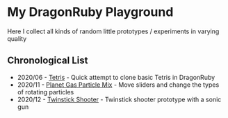 # My DragonRuby Playground

Here I collect all kinds of random little prototypes / experiments in varying quality

## Chronological List
- 2020/06 - [Tetris](./tetris) - Quick attempt to clone basic Tetris in DragonRuby
- 2020/11 - [Planet Gas Particle Mix](./planet-gas-particles-mix) - Move sliders and change the types of rotating particles
- 2020/12 - [Twinstick Shooter](./twinstick-shooter) - Twinstick shooter prototype with a sonic gun

